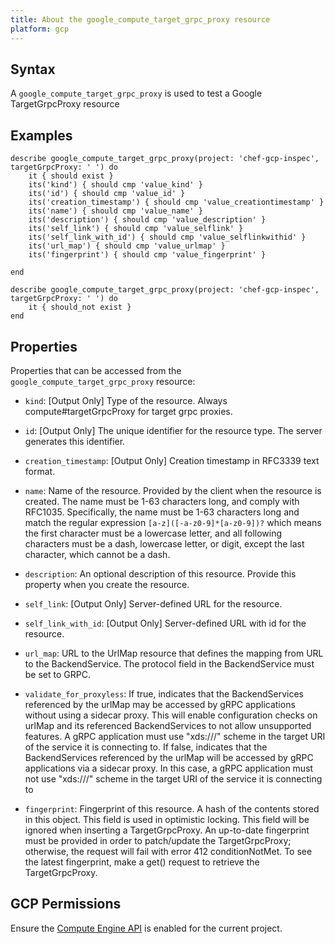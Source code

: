 ```yaml
---
title: About the google_compute_target_grpc_proxy resource
platform: gcp
---
```


## Syntax
A `google_compute_target_grpc_proxy` is used to test a Google TargetGrpcProxy resource

## Examples
```
describe google_compute_target_grpc_proxy(project: 'chef-gcp-inspec', targetGrpcProxy: ' ') do
	it { should exist }
	its('kind') { should cmp 'value_kind' }
	its('id') { should cmp 'value_id' }
	its('creation_timestamp') { should cmp 'value_creationtimestamp' }
	its('name') { should cmp 'value_name' }
	its('description') { should cmp 'value_description' }
	its('self_link') { should cmp 'value_selflink' }
	its('self_link_with_id') { should cmp 'value_selflinkwithid' }
	its('url_map') { should cmp 'value_urlmap' }
	its('fingerprint') { should cmp 'value_fingerprint' }

end

describe google_compute_target_grpc_proxy(project: 'chef-gcp-inspec', targetGrpcProxy: ' ') do
	it { should_not exist }
end
```

## Properties
Properties that can be accessed from the `google_compute_target_grpc_proxy` resource:


  * `kind`: [Output Only] Type of the resource. Always compute#targetGrpcProxy for target grpc proxies.

  * `id`: [Output Only] The unique identifier for the resource type. The server generates this identifier.

  * `creation_timestamp`: [Output Only] Creation timestamp in RFC3339 text format.

  * `name`: Name of the resource. Provided by the client when the resource is created. The name must be 1-63 characters long, and comply with RFC1035. Specifically, the name must be 1-63 characters long and match the regular expression `[a-z]([-a-z0-9]*[a-z0-9])?` which means the first character must be a lowercase letter, and all following characters must be a dash, lowercase letter, or digit, except the last character, which cannot be a dash.

  * `description`: An optional description of this resource. Provide this property when you create the resource.

  * `self_link`: [Output Only] Server-defined URL for the resource.

  * `self_link_with_id`: [Output Only] Server-defined URL with id for the resource.

  * `url_map`: URL to the UrlMap resource that defines the mapping from URL to the BackendService. The protocol field in the BackendService must be set to GRPC.

  * `validate_for_proxyless`: If true, indicates that the BackendServices referenced by the urlMap may be accessed by gRPC applications without using a sidecar proxy. This will enable configuration checks on urlMap and its referenced BackendServices to not allow unsupported features. A gRPC application must use "xds:///" scheme in the target URI of the service it is connecting to. If false, indicates that the BackendServices referenced by the urlMap will be accessed by gRPC applications via a sidecar proxy. In this case, a gRPC application must not use "xds:///" scheme in the target URI of the service it is connecting to

  * `fingerprint`: Fingerprint of this resource. A hash of the contents stored in this object. This field is used in optimistic locking. This field will be ignored when inserting a TargetGrpcProxy. An up-to-date fingerprint must be provided in order to patch/update the TargetGrpcProxy; otherwise, the request will fail with error 412 conditionNotMet. To see the latest fingerprint, make a get() request to retrieve the TargetGrpcProxy.


## GCP Permissions

Ensure the [Compute Engine API](https://console.cloud.google.com/apis/library/compute.googleapis.com/) is enabled for the current project.
